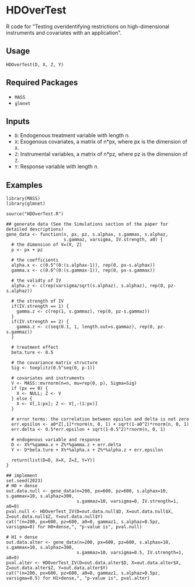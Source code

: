 # HDOverTest
R code for "Testing overidentifying restrictions on high-dimensional instruments and covariates with an application".

## Usage

```{R}
HDOverTest(D, X, Z, Y)
```

## Required Packages
- `MASS`
- `glmnet`

## Inputs
- `D`: Endogenous treatment variable with length n.
- `X`: Exogenous covariates, a matrix of n*px, where px is the dimension of `X`.
- `Z`: Instrumental variables, a matrix of n*pz, where pz is the dimension of `Z`.
- `Y`: Response variable with length n.

## Examples
```{R}
library(MASS)
library(glmnet)

source("HDOverTest.R")

## generate data (See the Simulations section of the paper for detailed descriptions)
gene_data <- function(n, px, pz, s.alphax, s.gammax, s.alphaz,
                      s.gammaz, varsigma, IV.strength, a0) {
  # the dimension of V=(X, Z)
  p <- px + pz
  
  # the coefficients
  alpha.x <- c(0.5^(0:(s.alphax-1)), rep(0, px-s.alphax))
  gamma.x <- c(0.6^(0:(s.gammax-1)), rep(0, px-s.gammax))
  
  # the validty of IV
  alpha.z <- c(rep(varsigma/sqrt(s.alphaz), s.alphaz), rep(0, pz-s.alphaz))
  
  # the strength of IV
  if(IV.strength == 1) {
    gamma.z <- c(rep(1, s.gammaz), rep(0, pz-s.gammaz))
  }
  if(IV.strength == 2) {
    gamma.z <- c(seq(0.1, 1, length.out=s.gammaz), rep(0, pz-s.gammaz))
  }

  # treatment effect
  beta.ture <- 0.5
  
  # the covariance matrix structure
  Sig <- toeplitz(0.5^seq(0, p-1))
  
  # covariates and instruments
  V <- MASS::mvrnorm(n=n, mu=rep(0, p), Sigma=Sig)
  if (px == 0) {
    X <- NULL; Z <- V
  } else {
    X <- V[,1:px]; Z <- V[,-(1:px)]
  }
  
  # error terms: the correlation between epsilon and delta is not zero
  err.epsilon <- a0*Z[,1]*rnorm(n, 0, 1) + sqrt(1-a0^2)*rnorm(n, 0, 1)
  err.delta <- 0.5*err.epsilon + sqrt(1-0.5^2)*rnorm(n, 0, 1)
  
  # endogenous variable and response
  D <- X%*%gamma.x + Z%*%gamma.z + err.delta
  Y <- D*beta.ture + X%*%alpha.x + Z%*%alpha.z + err.epsilon
  
  return(list(D=D, X=X, Z=Z, Y=Y))
}

## implement
set.seed(2023)
# H0 + dense
out.data.null <- gene_data(n=200, px=600, pz=600, s.alphax=10, s.gammax=10, s.alphaz=300, 
                           s.gammaz=10, varsigma=0, IV.strength=1, a0=0)
pval.null <- HDOverTest_IV(D=out.data.null$D, X=out.data.null$X, Z=out.data.null$Z, Y=out.data.null$Y)
cat("(n=200, px=600, pz=600, a0=0, gammaz1, s.alphaz=0.5pz, varsigma=0) for H0+dense,", "p-value is", pval.null)

# H1 + dense
out.data.alter <- gene_data(n=200, px=600, pz=600, s.alphax=10, s.gammax=10, s.alphaz=300, 
                           s.gammaz=10, varsigma=0.5, IV.strength=1, a0=0)
pval.alter <- HDOverTest_IV(D=out.data.alter$D, X=out.data.alter$X, Z=out.data.alter$Z, Y=out.data.alter$Y)
cat("(n=200, px=600, pz=600, a0=0, gammaz1, s.alphaz=0.5pz, varsigma=0.5) for H1+dense,", "p-value is", pval.alter)
```
